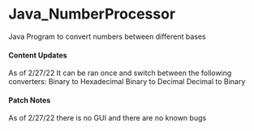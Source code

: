 # Java_NumberProcessor
Java Program to convert numbers between different bases
#### Content Updates
As of 2/27/22 It can be ran once and switch between the following converters:
Binary to Hexadecimal
Binary to Decimal
Decimal to Binary
#### Patch Notes
As of 2/27/22 there is no GUI and there are no known bugs
